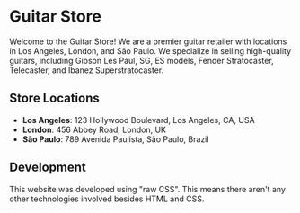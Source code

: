 # Guitar Store

Welcome to the Guitar Store! We are a premier guitar retailer with locations in Los Angeles, London, and São Paulo. We specialize in selling high-quality guitars, including Gibson Les Paul, SG, ES models, Fender Stratocaster, Telecaster, and Ibanez Superstratocaster.

## Store Locations

- **Los Angeles**: 123 Hollywood Boulevard, Los Angeles, CA, USA
- **London**: 456 Abbey Road, London, UK
- **São Paulo**: 789 Avenida Paulista, São Paulo, Brazil

## Development

This website was developed using "raw CSS". This means there aren't any other technologies involved besides HTML and CSS. 
